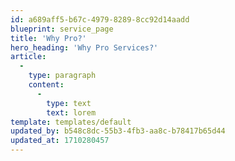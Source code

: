 ```yaml
---
id: a689aff5-b67c-4979-8289-8cc92d14aadd
blueprint: service_page
title: 'Why Pro?'
hero_heading: 'Why Pro Services?'
article:
  -
    type: paragraph
    content:
      -
        type: text
        text: lorem
template: templates/default
updated_by: b548c8dc-55b3-4fb3-aa8c-b78417b65d44
updated_at: 1710280457
---
```

